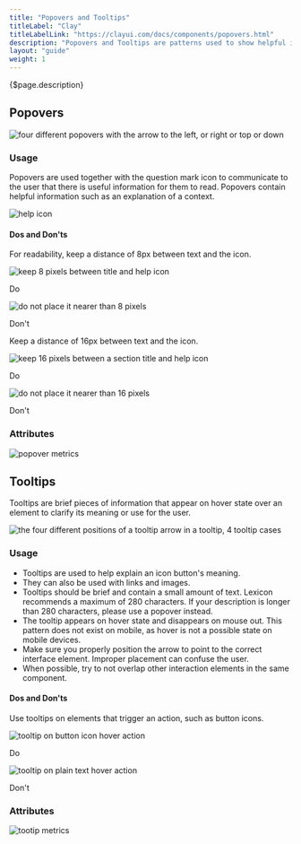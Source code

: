 ```yaml
---
title: "Popovers and Tooltips"
titleLabel: "Clay"
titleLabelLink: "https://clayui.com/docs/components/popovers.html"
description: "Popovers and Tooltips are patterns used to show helpful information in two different ways."
layout: "guide"
weight: 1
---
```


<div class="page-description">{$page.description}</div>

## Popovers

![four different popovers with the arrow to the left, or right or top or down](../../../images/Popover.jpg) 

### Usage

Popovers are used together with the question mark icon to communicate to the user that there is useful information for them to read. Popovers contain helpful information such as an explanation of a context.

![help icon](../../../images/PopoverFromIcon.jpg)

#### Dos and Don'ts

For readability, keep a distance of 8px between text and the icon.

<div class="row">
	<div class="dodont col-lg">
        <img class="do" src="../../../images/PopoverTitleIconDo.jpg" alt="keep 8 pixels between title and help icon">
        <p class="do">Do</p>
	</div>
	<div class="dodont col-lg">
		<img class="dont" src="../../../images/PopoverTitleIconDont.jpg" alt="do not place it nearer than 8 pixels">
		<p class="dont">Don't</p>
	</div>
</div>

Keep a distance of 16px between text and the icon.

<div class="row">
    <div class="dodont col-lg">
        <img class="do" src="../../../images/PopoverSectionIconDo.jpg" alt="keep 16 pixels between a section title and help icon">
        <p class="do">Do</p>
    </div>
    <div class="dodont col-lg">
        <img class="dont" src="../../../images/PopoverSectionIconDont.jpg" alt="do not place it nearer than 16 pixels">
        <p class="dont">Don't</p>
    </div>
</div>

### Attributes

![popover metrics](../../../images/PopoverMetrics.jpg)

## Tooltips

Tooltips are brief pieces of information that appear on hover state over an element to clarify its meaning or use for the user.

![the four different positions of a tooltip arrow in a tooltip, 4 tooltip cases](../../../images/Tooltip.jpg)

### Usage

* Tooltips are used to help explain an icon button's meaning.
* They can also be used with links and images.
* Tooltips should be brief and contain a small amount of text. Lexicon recommends a maximum of 280 characters. If your description is longer than 280 characters, please use a popover instead.
* The tooltip appears on hover state and disappears on mouse out. This pattern does not exist on mobile, as hover is not a possible state on mobile devices.
* Make sure you properly position the arrow to point to the correct interface element. Improper placement can confuse the user.
* When possible, try to not overlap other interaction elements in the same component.

#### Dos and Don'ts

Use tooltips on elements that trigger an action, such as button icons.

<div class="row">
	<div class="dodont col-lg">
        <img class="do" src="../../../images/TooltipDo.jpg" alt="tooltip on button icon hover action">
        <p class="do">Do</p>
	</div>
	<div class="dodont col-lg">
		<img class="dont" src="../../../images/TooltipDont.jpg" alt="tooltip on plain text hover action">
		<p class="dont">Don't</p>
	</div>
</div>

### Attributes

![tootip metrics](../../../images/TooltipMetrics.jpg)

